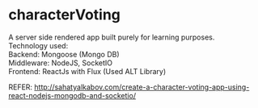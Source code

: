 # characterVoting
A server side rendered app built purely for learning purposes.  
Technology used:  
Backend: Mongoose (Mongo DB)  
Middleware: NodeJS, SocketIO  
Frontend: ReactJs with Flux (Used ALT Library)  

REFER: http://sahatyalkabov.com/create-a-character-voting-app-using-react-nodejs-mongodb-and-socketio/
